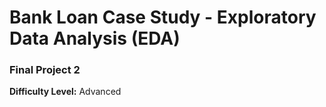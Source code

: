 # Bank Loan Case Study - Exploratory Data Analysis (EDA)

### Final Project 2

__Difficulty Level:__ Advanced

